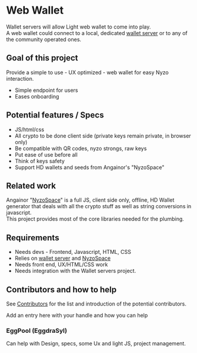 # Web Wallet

Wallet servers will allow Light web wallet to come into play.  
A web wallet could connect to a local, dedicated [wallet server](Wallet_servers/) or to any of the community operated ones.  

## Goal of this project

Provide a simple to use - UX optimized - web wallet for easy Nyzo interaction.

- Simple endpoint for users
- Eases onboarding

## Potential features / Specs

- JS/html/css
- All crypto to be done client side (private keys remain private, in browser only)
- Be compatible with QR codes, nyzo strongs, raw keys
- Put ease of use before all
- Think of keys safety
- Support HD wallets and seeds from Angainor's "NyzoSpace"

## Related work

Angainor "[NyzoSpace](https://github.com/AngainorDev/NyzoSpace)" is a full JS, client side only, offline, HD Wallet generator that deals with all the crypto stuff as well as string conversions in javascript.  
This project provides most of the core libraries needed for the plumbing.  

## Requirements

- Needs devs - Frontend, Javascript, HTML, CSS
- Relies on [wallet server](Wallet_servers/) and [NyzoSpace](https://github.com/AngainorDev/NyzoSpace)
- Needs front end,  UX/HTML/CSS work
- Needs integration with the Wallet servers project.

## Contributors and how to help

See [Contributors](../contributors.md) for the list and introduction of the potential contributors.

Add an entry here with your handle and how you can help

### EggPool (EggdraSyl)
Can help with Design, specs, some Ux and light JS, project management.
